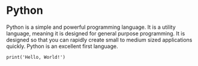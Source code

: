 # Python

Python is a simple and powerful programming language.  It is a utility language, meaning it is designed for general purpose programming.  It is designed so that you can rapidly create small to medium sized applications quickly.  Python is an excellent first language.

```
print('Hello, World!')
```
